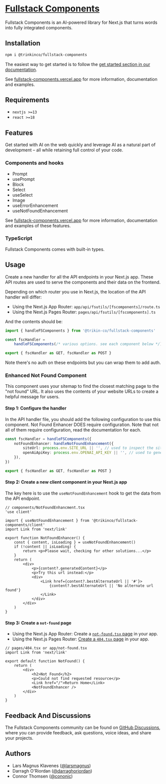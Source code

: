 # [Fullstack Components](https://fullstack-components.vercel.app)

Fullstack Components is an AI-powered library for Next.js that turns words into fully integrated components.

## Installation

```sh
npm i @trinkinco/fullstack-components
```

The easiest way to get started is to follow the [get started section in our documentation](https://fullstack-components.vercel.app/docs/get-started).

See [fullstack-components.vercel.app](https://fullstack-components.vercel.app) for more information, documentation and examples.

## Requirements

- `nextjs >=13`
- `react >=18`

## Features

Get started with AI on the web quickly and leverage AI as a natural part of development – all while retaining full control of your code.

### Components and hooks

- Prompt
- usePrompt
- Block
- Select
- useSelect
- Image
- useErrorEnhancement
- useNotFoundEnhancement

See [fullstack-components.vercel.app](https://fullstack-components.vercel.app) for more information, documentation and examples of these features.

### TypeScript

Fullstack Components comes with built-in types.

## Usage

Create a new handler for all the API endpoints in your Next.js app. These API routes are used to serve the components and their data on the frontend.

Depending on which router you use in Next.js, the location of the API handler will differ:

- Using the Next.js App Router: `app/api/fsutils/[fscomponents]/route.ts`
- Using the Next.js Pages Router: `pages/api/fsutils/[fscomponents].ts`

And the contents should be:

```ts
import { handleFSComponents } from '@trikin-co/fullstack-components'

const fscHandler =
	handleFSComponents(/* various options. see each component below */)

export { fscHandler as GET, fscHandler as POST }
```

Note there's no auth on these endpoints but you can wrap them to add auth.

### Enhanced Not Found Component

This component uses your sitemap to find the closest matching page to the "not found" URL. It also uses the contents of your website URLs to create a helpful message for users.

#### Step 1: Configure the handler

In the API handler file, you should add the following configuration to use this component.
Not Found Enhancer DOES require configuration.
Note that not all of them require configuration, read the documentation for each.

```ts
const fscHandler = handleFSComponents({
	notFoundEnhancer: handleNotFoundEnhancement({
		siteUrl: process.env.SITE_URL || '', // used to inspect the sitemap
		openAiApiKey: process.env.OPENAI_API_KEY || '', // used to generate the contents
	}),
})

export { fscHandler as GET, fscHandler as POST }
```

#### Step 2: Create a new client component in your Next.js app

The key here is to use the `useNotFoundEnhancement` hook to get the data from the API endpoint.

```tsx
// components/NotFoundEnhancment.tsx
'use client'

import { useNotFoundEnhancement } from '@trikinco/fullstack-components/client'
import Link from 'next/link'

export function NotFoundEnhancer() {
	const { content, isLoading } = useNotFoundEnhancement()
	if (!content || isLoading) {
		return <p>Please wait, checking for other solutions...</p>
	}
	return (
		<div>
			<p>{content?.generatedContent}</p>
			<p>Try this url instead:</p>
			<div>
				<Link href={content?.bestAlternateUrl || '#'}>
					{content?.bestAlternateUrl || 'No alternate url found'}
				</Link>
			</div>
		</div>
	)
}
```

#### Step 3: Create a `not-found` page

- Using the Next.js App Router: Create a [`not-found.tsx` page](https://nextjs.org/docs/app/api-reference/file-conventions/not-found) in your app.
- Using the Next.js Pages Router: [Create a `404.tsx` page](https://nextjs.org/docs/pages/building-your-application/routing/custom-error#404-page) in your app.

```tsx
// pages/404.tsx or app/not-found.tsx
import Link from 'next/link'

export default function NotFound() {
	return (
		<div>
			<h2>Not Found</h2>
			<p>Could not find requested resource</p>
			<Link href="/">Return Home</Link>
			<NotFoundEnhancer />
		</div>
	)
}
```

## Feedback And Discussions

The Fullstack Components community can be found on [GitHub Discussions](https://github.com/trikinco/fullstack-components/discussions), where you can provide feedback, ask questions, voice ideas, and share your projects.

## Authors

- Lars Magnus Klavenes ([@larsmagnus](https://github.com/larsmagnus))
- Darragh O'Riordan ([@darraghoriordan](https://github.com/darraghoriordan))
- Connor Thomsen ([@cononic](https://github.com/CONONIC))
